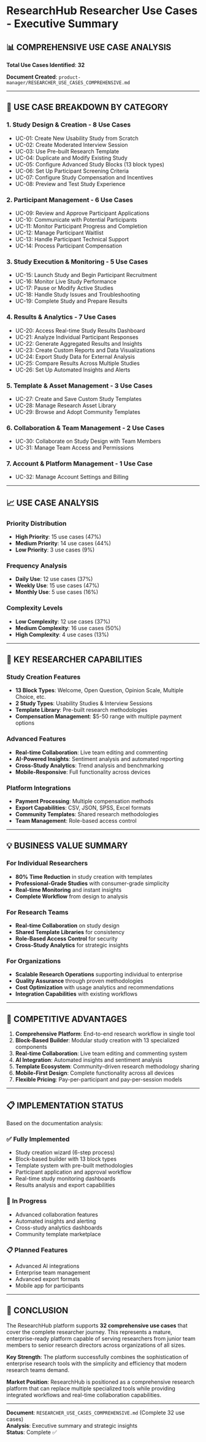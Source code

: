 # ResearchHub Researcher Use Cases - Executive Summary

## 📊 COMPREHENSIVE USE CASE ANALYSIS

**Total Use Cases Identified**: **32**

**Document Created**: `product-manager/RESEARCHER_USE_CASES_COMPREHENSIVE.md`

---

## 🎯 USE CASE BREAKDOWN BY CATEGORY

### 1. **Study Design & Creation** - 8 Use Cases
- UC-01: Create New Usability Study from Scratch
- UC-02: Create Moderated Interview Session  
- UC-03: Use Pre-built Research Template
- UC-04: Duplicate and Modify Existing Study
- UC-05: Configure Advanced Study Blocks (13 block types)
- UC-06: Set Up Participant Screening Criteria
- UC-07: Configure Study Compensation and Incentives
- UC-08: Preview and Test Study Experience

### 2. **Participant Management** - 6 Use Cases
- UC-09: Review and Approve Participant Applications
- UC-10: Communicate with Potential Participants
- UC-11: Monitor Participant Progress and Completion
- UC-12: Manage Participant Waitlist
- UC-13: Handle Participant Technical Support
- UC-14: Process Participant Compensation

### 3. **Study Execution & Monitoring** - 5 Use Cases
- UC-15: Launch Study and Begin Participant Recruitment
- UC-16: Monitor Live Study Performance
- UC-17: Pause or Modify Active Studies
- UC-18: Handle Study Issues and Troubleshooting
- UC-19: Complete Study and Prepare Results

### 4. **Results & Analytics** - 7 Use Cases
- UC-20: Access Real-time Study Results Dashboard
- UC-21: Analyze Individual Participant Responses
- UC-22: Generate Aggregated Results and Insights
- UC-23: Create Custom Reports and Data Visualizations
- UC-24: Export Study Data for External Analysis
- UC-25: Compare Results Across Multiple Studies
- UC-26: Set Up Automated Insights and Alerts

### 5. **Template & Asset Management** - 3 Use Cases
- UC-27: Create and Save Custom Study Templates
- UC-28: Manage Research Asset Library
- UC-29: Browse and Adopt Community Templates

### 6. **Collaboration & Team Management** - 2 Use Cases
- UC-30: Collaborate on Study Design with Team Members
- UC-31: Manage Team Access and Permissions

### 7. **Account & Platform Management** - 1 Use Case
- UC-32: Manage Account Settings and Billing

---

## 📈 USE CASE ANALYSIS

### **Priority Distribution**
- **High Priority**: 15 use cases (47%)
- **Medium Priority**: 14 use cases (44%)  
- **Low Priority**: 3 use cases (9%)

### **Frequency Analysis**
- **Daily Use**: 12 use cases (37%)
- **Weekly Use**: 15 use cases (47%)
- **Monthly Use**: 5 use cases (16%)

### **Complexity Levels**
- **Low Complexity**: 12 use cases (37%)
- **Medium Complexity**: 16 use cases (50%)
- **High Complexity**: 4 use cases (13%)

---

## 🎯 KEY RESEARCHER CAPABILITIES

### **Study Creation Features**
- **13 Block Types**: Welcome, Open Question, Opinion Scale, Multiple Choice, etc.
- **2 Study Types**: Usability Studies & Interview Sessions
- **Template Library**: Pre-built research methodologies
- **Compensation Management**: $5-50 range with multiple payment options

### **Advanced Features**
- **Real-time Collaboration**: Live team editing and commenting
- **AI-Powered Insights**: Sentiment analysis and automated reporting
- **Cross-Study Analytics**: Trend analysis and benchmarking
- **Mobile-Responsive**: Full functionality across devices

### **Platform Integrations**
- **Payment Processing**: Multiple compensation methods
- **Export Capabilities**: CSV, JSON, SPSS, Excel formats
- **Community Templates**: Shared research methodologies
- **Team Management**: Role-based access control

---

## 💡 BUSINESS VALUE SUMMARY

### **For Individual Researchers**
- **80% Time Reduction** in study creation with templates
- **Professional-Grade Studies** with consumer-grade simplicity
- **Real-time Monitoring** and instant insights
- **Complete Workflow** from design to analysis

### **For Research Teams**
- **Real-time Collaboration** on study design
- **Shared Template Libraries** for consistency  
- **Role-Based Access Control** for security
- **Cross-Study Analytics** for strategic insights

### **For Organizations**
- **Scalable Research Operations** supporting individual to enterprise
- **Quality Assurance** through proven methodologies
- **Cost Optimization** with usage analytics and recommendations
- **Integration Capabilities** with existing workflows

---

## 🚀 COMPETITIVE ADVANTAGES

1. **Comprehensive Platform**: End-to-end research workflow in single tool
2. **Block-Based Builder**: Modular study creation with 13 specialized components  
3. **Real-time Collaboration**: Live team editing and commenting system
4. **AI Integration**: Automated insights and sentiment analysis
5. **Template Ecosystem**: Community-driven research methodology sharing
6. **Mobile-First Design**: Complete functionality across all devices
7. **Flexible Pricing**: Pay-per-participant and pay-per-session models

---

## 📋 IMPLEMENTATION STATUS

Based on the documentation analysis:

### ✅ **Fully Implemented**
- Study creation wizard (6-step process)
- Block-based builder with 13 block types
- Template system with pre-built methodologies
- Participant application and approval workflow
- Real-time study monitoring dashboards
- Results analysis and export capabilities

### 🔄 **In Progress**
- Advanced collaboration features
- Automated insights and alerting
- Cross-study analytics dashboards
- Community template marketplace

### 📋 **Planned Features**  
- Advanced AI integrations
- Enterprise team management
- Advanced export formats
- Mobile app for participants

---

## 🎯 CONCLUSION

The ResearchHub platform supports **32 comprehensive use cases** that cover the complete researcher journey. This represents a mature, enterprise-ready platform capable of serving researchers from junior team members to senior research directors across organizations of all sizes.

**Key Strength**: The platform successfully combines the sophistication of enterprise research tools with the simplicity and efficiency that modern research teams demand.

**Market Position**: ResearchHub is positioned as a comprehensive research platform that can replace multiple specialized tools while providing integrated workflows and real-time collaboration capabilities.

---

**Document**: `RESEARCHER_USE_CASES_COMPREHENSIVE.md` (Complete 32 use cases)  
**Analysis**: Executive summary and strategic insights  
**Status**: Complete ✅
